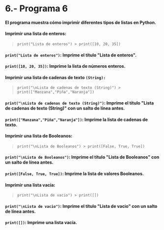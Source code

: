 # 6.- Programa 6
#### El programa muestra cómo imprimir diferentes tipos de listas en Python.
#### Imprimir una lista de enteros:
> ```print("Lista de enteros") > print([10, 20, 35])```

#### ```print("Lista de enteros")```: Imprime el título "Lista de enteros".
#### ```print([10, 20, 35])```: Imprime la lista de números enteros.
#### Imprimir una lista de cadenas de texto ```(String):```
> ```print("\nLista de cadenas de texto (String)") > print(["Manzana","Piña","Naranja"])```

#### ```print("\nLista de cadenas de texto (String)")```: Imprime el título "Lista de cadenas de texto (String)" con un salto de línea antes.
#### ```print(["Manzana","Piña","Naranja"])```: Imprime la lista de cadenas de texto.
#### Imprimir una lista de Booleanos:
> ```print("\nLista de Booleanos") > print([False, True, True])```

#### ```print("\nLista de Booleanos")```: Imprime el título "Lista de Booleanos" con un salto de línea antes.
#### ```print([False, True, True])```: Imprime la lista de valores Booleanos.
#### Imprimir una lista vacía:
> ```print("\nLista de vacio") > print([])```

#### ```print("\nLista de vacio")```: Imprime el título "Lista de vacio" con un salto de línea antes.
#### ```print([])```: Imprime una lista vacía.

